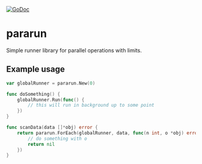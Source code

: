 [![GoDoc](https://godoc.org/github.com/KarpelesLab/pararun?status.svg)](https://godoc.org/github.com/KarpelesLab/pararun)

# pararun

Simple runner library for parallel operations with limits.

## Example usage

```go
var globalRunner = pararun.New(0)

func doSomething() {
    globalRunner.Run(func() {
        // this will run in background up to some point
    })
}

func scanData(data []*obj) error {
    return pararun.ForEach(globalRunner, data, func(n int, o *obj) error {
        // do something with o
        return nil
    })
}
```
